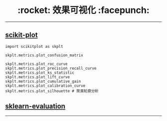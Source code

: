 <h1 align = "center">:rocket: 效果可视化 :facepunch:</h1>

---
## [scikit-plot][1]
```
import scikitplot as skplt

skplt.metrics.plot_confusion_matrix

skplt.metrics.plot_roc_curve
skplt.metrics.plot_precision_recall_curve
skplt.metrics.plot_ks_statistic
skplt.metrics.plot_lift_curve
skplt.metrics.plot_cumulative_gain
skplt.metrics.plot_calibration_curve
skplt.metrics.plot_silhouette # 聚类轮廓分析
```
## [sklearn-evaluation][2]







---
[1]: https://github.com/reiinakano/scikit-plot
[2]: https://github.com/edublancas/sklearn-evaluation
